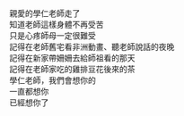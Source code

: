 <!--老師戳了我一下--!>

親愛的學仁老師走了<br>
知道老師這樣身體不再受苦<br>
只是心疼師母一定很難受<br>
記得在老師舊宅看非洲動畫、聽老師說話的夜晚<br>
記得在新家帶姍姍去給師祖看的那天<br>
記得在老師家吃的雞排豆花後來的茶<br>
學仁老師，我們會想你的<br>
一直都想你<br>
已經想你了
